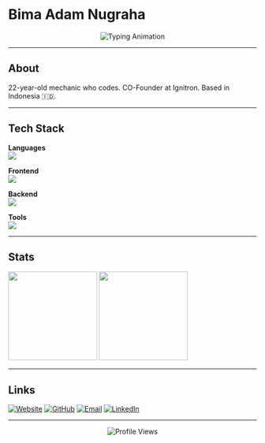 # Bima Adam Nugraha

<div align="center">

![Typing Animation](https://readme-typing-svg.demolab.com?font=Fira+Code&size=20&pause=1000&color=A855F7&center=true&vCenter=true&width=500&lines=Full+Stack+Developer;CO+Founder+Ignitron;Creative+Mechanic)

</div>

---

## About

22-year-old mechanic who codes. CO-Founder at Ignitron. Based in Indonesia 🇮🇩.

---

## Tech Stack

**Languages**  
<img src="https://skillicons.dev/icons?i=cs,cpp,ts,js,dart,php,java" />

**Frontend**  
<img src="https://skillicons.dev/icons?i=react,nextjs,flutter" />

**Backend**  
<img src="https://skillicons.dev/icons?i=nodejs,nestjs,laravel" />

**Tools**  
<img src="https://skillicons.dev/icons?i=prisma,electron,tauri" />

---

## Stats

<img height="180em" src="https://github-readme-stats.vercel.app/api?username=bimaadam&show_icons=true&theme=dark&include_all_commits=true&count_private=true&hide_border=true"/>
<img height="180em" src="https://github-readme-stats.vercel.app/api/top-langs/?username=bimaadam&layout=compact&langs_count=6&theme=dark&hide_border=true&hide=php,html,scss,css"/>

---

## Links

[![Website](https://img.shields.io/badge/Website-bimaadam.fun-A855F7?style=flat)](https://bimaadam.fun/)
[![GitHub](https://img.shields.io/badge/GitHub-bimaadam-181717?style=flat&logo=github)](https://github.com/bimaadam)
[![Email](https://img.shields.io/badge/Email-contact@bimaadamrin.my.id-D14836?style=flat&logo=gmail)](mailto:contact@bimaadamrin.my.id)
[![LinkedIn](https://img.shields.io/badge/LinkedIn-bimaadam-0077B5?style=flat&logo=linkedin)](https://linkedin.com/in/bimaadam)

---

<div align="center">

![Profile Views](https://komarev.com/ghpvc/?username=bimaadam&label=views&color=blueviolet&style=flat)

</div>
